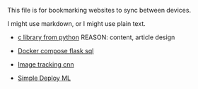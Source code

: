 This file is for bookmarking websites to sync between devices.

I might use markdown, or I might use plain text.

- [c library from python](https://stavshamir.github.io/python/making-your-c-library-callable-from-python-by-wrapping-it-with-cython/)
REASON: content, article design

- [Docker compose flask sql](https://stavshamir.github.io/python/dockerizing-a-flask-mysql-app-with-docker-compose/)

- [Image tracking cnn](https://github.com/matterport/Mask_RCNN)


- [Simple Deploy ML](https://towardsdatascience.com/simple-way-to-deploy-machine-learning-models-to-cloud-fd58b771fdcf) 

